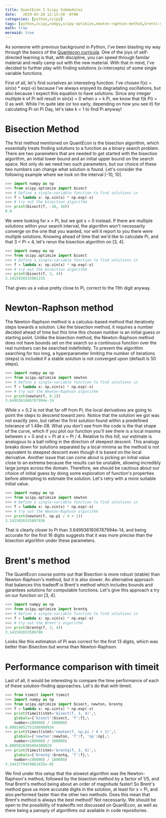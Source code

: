 ```yaml
---
title: QuantEcon 1 Scipy Submodules
date:   2019-03-28 12:15:50 -0700
categories: [python,scipy]
tags: [python,scipy,numpy,scipy-optimize,newton-raphson-method,brents-methods,timeit]
math: true
mermaid: true
---
```


As someone with previous background in Python, I've been blasting my way through the basics of the [Quantecon curricula](https://lectures.quantecon.org/py/). One of the joys of self-directed learning is that, with discipline, you can speed through familar material and really camp out with the new material. With that in mind, I've decided to further play with finding solutions (x-intercepts) of some single variable functions.

First of all, let's find ourselves an interesting function. I've chosen f(x) = sin(x) * exp(-x) because I've always enjoyed its degradating oscillations, but also because I expect this equation to have solutions. Since any integer multiple k of Pi will result in sin(x) = 0 when x = k Pi, we know that f(k Pi) = 0 as well. While I'm quite late (or too early, depending on how you see it) for calculating Pi on Pi Day, let's take k = 1 to find Pi anyway!

# Bisection Method
The first method mentioned on QuantEcon is the bisection algorithm, which essentially treats finding solutions to a function as a binary search problem. There are two parameters that are needed to get started with the bisection algorithm, an initial lower bound and an initial upper bound on the search space. Not only do we need two such parameters, but our choice of these two numbers can change what solution is found. Let's consider the following example where we look on the interval [-10, 10].

```python
>>> import numpy as np
>>> from scipy.optimize import bisect
>>> # Define a single-variable function to find solutions in
>>> f = lambda x: np.sin(x) * np.exp(-x)
>>> # try out the bisection algorithm
>>> print(bisect(f, -10, 10))
0.0
```

We were looking for x = Pi, but we got x = 0 instead. If there are multiple solutions within your search interval, the algorithm won't necessarily converge on the one that you wanted, nor will it report to you there were multiple solutions. Knowing ahead of time that we'd like to calculate Pi, and that 3 < Pi < 4, let's rerun the bisection algorithm on [3, 4].

```python
>>> import numpy as np
>>> from scipy.optimize import bisect
>>> # Define a single-variable function to find solutions in
>>> f = lambda x: np.sin(x) * np.exp(-x)
>>> # try out the bisection algorithm
>>> print(bisect(f, 3, 4))
3.1415926535901235
```

That gives us a value pretty close to Pi, correct to the 11th digit anyway.

# Newton-Raphson method
The Newton-Raphson method is a calculus-based method that iteratively steps towards a solution. Like the bisection method, it requires a number decided ahead of time but this time this chosen number is an initial guess or starting point. Unlike the bisection method, the Newton-Raphson method does not have bounds set on the search so a continuous function over the real numbers can be searched indefinitely. To prevent the algorithm searching for too long, a hyperparameter limiting the number of iterations (steps) is included if a stable solution is not converged upon (default is 50 steps).

```python
>>> import numpy as np
>>> from scipy.optimize import newton
>>> # Define a single-variable function to find solutions in
>>> f = lambda x: np.sin(x) * np.exp(-x)
>>> # try out the Newton-Raphson algorithm
>>> print(newton(f, 0.2))
3.6499361606787994e-14
```

While x = 0.2 is not that far off from Pi, the local derivatives are going to point the steps to descend toward zero. Notice that the solution we got was not exactly zero, but rather the first solution found within a predefined tolerance of 1.48e-08. What you don't see from the code is the that shape of the curve, which if you plot our function you'll see there is a local maxima between x = 0 and x = Pi at x = Pi / 4. Relative to this *hill*, our estimate is analogous to a ball rolling in the direction of steepest descent. This analogy breaks down for solutions separated by a local minima as the method is not equivalent to steepest descent even though it is based on the local derivative. Another issue that can come about is picking an initial value close to an extrema because the results can be unstable, allowing incredibly large jumps across the domain. Therefore, we should be cautious about our choice of initial guess by doing some exploration of function's properties before attempting to estimate the solution. Let's retry with a more suitable initial value.

```python
>>> import numpy as np
>>> from scipy.optimize import newton
>>> # Define a single-variable function to find solutions in
>>> f = lambda x: np.sin(x) * np.exp(-x)
>>> # try out the Newton-Raphson algorithm
>>> print(newton(f, np.pi / 4 + 1))
3.1415926535897936
```

That is clearly closer to Pi than 3.6499361606787994e-14, and being accurate for the first 16 digits suggests that it was more precise than the bisection algorithm under these parameters.

# Brent's method

The QuantEcon course points out that Bisection is more robust (stable) than Newton-Raphson's method, but it is also slower. An alternative approach that balances this tradeoff is Brent's method which includes bounds and garantees solutions for computable functions. Let's give this approach a try on our function on [3, 4].

```python
>>> import numpy as np
>>> from scipy.optimize import brentq
>>> # Define a single-variable function to find solutions in
>>> f = lambda x: np.sin(x) * np.exp(-x)
>>> # try out the Brent's algorithm
>>> print(brentq(f, 3, 4))
3.141592653589788
```

Looks like this estimation of Pi was correct for the first 13 digits, which was better than Bisection but worse than Newton-Raphson.

# Performance comparison with timeit
Last of all, it would be interesting to compare the time performance of each of these solution-finding approaches. Let's do that with timeit.
```python
>>> from timeit import timeit
>>> import numpy as np
>>> from scipy.optimize import bisect, newton, brentq
>>> f = lambda x: np.sin(x) * np.exp(-x)
>>> print(timeit(stmt='bisect(f, 3, 4)',\
    globals={'bisect':bisect, 'f':f},\
    number=100000) / 100000)
0.00014052753386989934
>>> print(timeit(stmt='newton(f, np.pi / 4 + 1)',\
    globals={'newton':newton, 'f':f, 'np':np},\
    number=100000) / 100000)
0.0005028385094300029
>>> print(timeit(stmt='brentq(f, 3, 4)',\
    globals={'brentq':brentq, 'f':f},\
    number=100000) / 100000)
3.2443779459863435e-05
```

We find under this setup that the slowest algorithm was the Newton-Raphson's method, followed by the bisection method by a factor of 1/5, and final Brent's method being about an order of magnitude faster! So Brent's method gave us more accurate digits in the solution, at least for x = Pi, and also performed faster than the other two methods. Does this mean that Brent's method is always the best method? Not necessarily. We should be open to the possibility of tradeoffs not discussed on QuantEcon, as well as there being a panoply of algorithms out available in code repositories.
